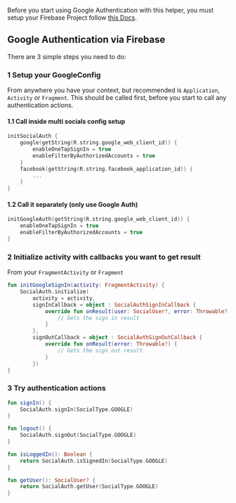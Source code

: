 Before you start using Google Authentication with this helper, you must setup your Firebase Project
follow [this Docs](https://firebase.google.com/docs/android/setup).

## Google Authentication via Firebase

There are 3 simple steps you need to do:

### 1 Setup your GoogleConfig

From anywhere you have your context, but recommended is `Application`, `Activity` or `Fragment`.
This should be called first, before you start to call any authentication actions.

#### 1.1 Call inside multi socials config setup

```kt
initSocialAuth {
    google(getString(R.string.google_web_client_id)) {
        enableOneTapSignIn = true
        enableFilterByAuthorizedAccounts = true
    }
    facebook(getString(R.string.facebook_application_id)) {
        ...
    }
}
```

#### 1.2 Call it separately (only use Google Auth)

```kt
initGoogleAuth(getString(R.string.google_web_client_id)) {
    enableOneTapSignIn = true
    enableFilterByAuthorizedAccounts = true
}
```

### 2 Initialize activity with callbacks you want to get result

From your `FragmentActivity` or `Fragment`

```kt
fun initGoogleSignIn(activity: FragmentActivity) {
    SocialAuth.initialize(
        activity = activity,
        signInCallback = object : SocialAuthSignInCallback {
            override fun onResult(user: SocialUser?, error: Throwable?) {
                // Gets the sign in result
            }
        },
        signOutCallback = object : SocialAuthSignOutCallback {
            override fun onResult(error: Throwable?) {
                // Gets the sign out result
            }
        })
}
```

### 3 Try authentication actions

```kt
fun signIn() {
    SocialAuth.signIn(SocialType.GOOGLE)
}

fun logout() {
    SocialAuth.signOut(SocialType.GOOGLE)
}

fun isLoggedIn(): Boolean {
    return SocialAuth.isSignedIn(SocialType.GOOGLE)
}

fun getUser(): SocialUser? {
    return SocialAuth.getUser(SocialType.GOOGLE)
}
```
